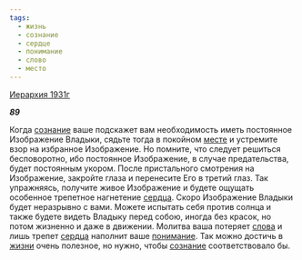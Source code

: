 ```yaml
---
tags:
  - жизнь
  - сознание
  - сердце
  - понимание
  - слово
  - место
---
```

[Иерархия 1931г](https://127.0.0.1:4002/agni/1931)

___89___

Когда [сознание](../../../tags/#сознание) ваше подскажет вам необходимость иметь постоянное Изображение Владыки, сядьте тогда в покойном [месте](../../../tags/#место) и устремите взор на избранное Изображение. Но помните, что следует решиться бесповоротно, ибо постоянное Изображение, в случае предательства, будет постоянным укором. После пристального смотрения на Изображение, закройте глаза и перенесите Его в третий глаз. Так упражняясь, получите живое Изображение и будете ощущать особенное трепетное нагнетение [сердца](../../../tags/#сердце). Скоро Изображение Владыки будет неразрывно с вами. Можете испытать себя против солнца и также будете видеть Владыку перед собою, иногда без красок, но потом жизненно и даже в движении. Молитва ваша потеряет [слова](../../../tags/#слово) и лишь трепет [сердца](../../../tags/#сердце) наполнит ваше [понимание](../../../tags/#понимание). Так можно достичь в [жизни](../../../tags/#жизнь) очень полезное, но нужно, чтобы [сознание](../../../tags/#сознание) соответствовало бы.   

